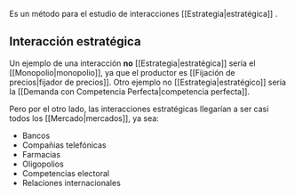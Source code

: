 
Es un método para el estudio de interacciones [[Estrategia|estratégica]] . 

## Interacción estratégica

Un ejemplo de una interacción **no** [[Estrategia|estratégica]] sería el [[Monopolio|monopolio]], ya que el productor es [[Fijación de precios|fijador de precios]]. Otro ejemplo no [[Estrategia|estratégico]] sería la [[Demanda con Competencia Perfecta|competencia perfecta]].  

Pero por el otro lado, las interacciones estratégicas llegarían a ser casi todos los [[Mercado|mercados]], ya sea: 

- Bancos
- Compañias telefónicas 
- Farmacias
- Oligopolios 
- Competencias electoral
- Relaciones internacionales

